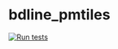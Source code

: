 # bdline_pmtiles

[![Run tests](https://github.com/chris48s/bdline_pmtiles/actions/workflows/test.yml/badge.svg?branch=main)](https://github.com/chris48s/bdline_pmtiles/actions/workflows/test.yml)
